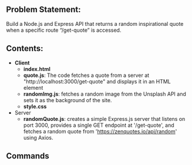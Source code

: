 ## Problem Statement: 
Build a Node.js and Express API that returns a random inspirational quote when a specific route “/get-quote” is accessed.

## Contents:
- **Client**
  - **index.html**
  - **quote.js**: The code fetches a quote from a server at "http://localhost:3000/get-quote" and displays it in an HTML element
  - **randomImg.js**: fetches a random image from the Unsplash API and sets it as the background of the site.
  - **style.css**
- Server
  - **randomQuote.js**: creates a simple Express.js server that listens on port 3000, provides a single GET endpoint at '/get-quote', and fetches a random quote from 'https://zenquotes.io/api/random' using Axios.

## Commands
